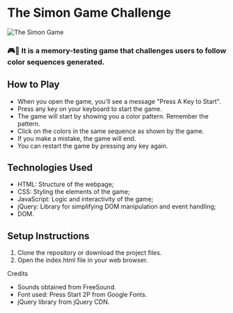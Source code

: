 # The Simon Game Challenge

![The Simon Game](https://github.com/andreeaispas/Project5_TheSimonGame/blob/main/Sectiunea%2020_Simon%20Game%20Challenge/SimonGameMain.jpg)

### 🎮🎨 It is a memory-testing game that challenges users to follow color sequences generated.

## How to Play
- When you open the game, you'll see a message "Press A Key to Start".
- Press any key on your keyboard to start the game.
- The game will start by showing you a color pattern. Remember the pattern.
- Click on the colors in the same sequence as shown by the game.
- If you make a mistake, the game will end.
- You can restart the game by pressing any key again.

## Technologies Used
- HTML: Structure of the webpage;
- CSS: Styling the elements of the game;
- JavaScript: Logic and interactivity of the game;
- jQuery: Library for simplifying DOM manipulation and event handling;
- DOM.

## Setup Instructions
1. Clone the repository or download the project files.
2. Open the index.html file in your web browser.

Credits
- Sounds obtained from FreeSound.
- Font used: Press Start 2P from Google Fonts.
- jQuery library from jQuery CDN.
